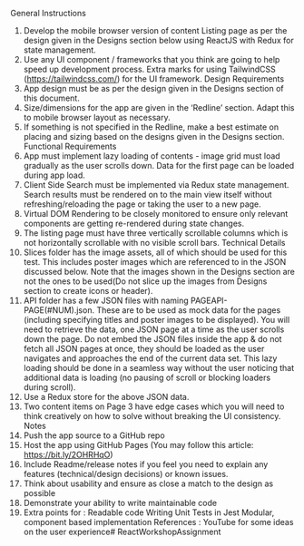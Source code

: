 General Instructions
1. Develop the mobile browser version of content Listing page as per the design given in the Designs section below using ReactJS with Redux for state
management.
2. Use any UI component / frameworks that you think are going to help speed up development process. Extra marks for using TailwindCSS
(https://tailwindcss.com/) for the UI framework.
Design Requirements
1. App design must be as per the design given in the Designs section of this document.
2. Size/dimensions for the app are given in the ‘Redline’ section. Adapt this to mobile browser layout as necessary.
3. If something is not specified in the Redline, make a best estimate on placing and sizing based on the designs given in the Designs section.
Functional Requirements
1. App must implement lazy loading of contents - image grid must load gradually as the user scrolls down. Data for the first page can be loaded during
app load.
2. Client Side Search must be implemented via Redux state management. Search results must be rendered on to the main view itself without
refreshing/reloading the page or taking the user to a new page.
3. Virtual DOM Rendering to be closely monitored to ensure only relevant components are getting re-rendered during state changes.
4. The listing page must have three vertically scrollable columns which is not horizontally scrollable with no visible scroll bars.
Technical Details
1. Slices folder has the image assets, all of which should be used for this test. This includes poster images which are referenced to in the JSON
discussed below. Note that the images shown in the Designs section are not the ones to be used(Do not slice up the images from Designs section to
create icons or header).
2. API folder has a few JSON files with naming PAGEAPI-PAGE(#NUM).json. These are to be used as mock data for the pages (including specifying titles
and poster images to be displayed). You will need to retrieve the data, one JSON page at a time as the user scrolls down the page. Do not embed
the JSON files inside the app & do not fetch all JSON pages at once, they should be loaded as the user navigates and approaches the end of the current data set. This lazy loading should be done in a seamless way without the user noticing that additional data is loading (no pausing of scroll or
blocking loaders during scroll).
3. Use a Redux store for the above JSON data.
4. Two content items on Page 3 have edge cases which you will need to think creatively on how to solve without breaking the UI consistency.
Notes
1. Push the app source to a GitHub repo
2. Host the app using GitHub Pages (You may follow this article: https://bit.ly/2OHRHqO)
3. Include Readme/release notes if you feel you need to explain any features (technical/design decisions) or known issues.
4. Think about usability and ensure as close a match to the design as possible
5. Demonstrate your ability to write maintainable code
6. Extra points for :
Readable code
Writing Unit Tests in Jest
Modular, component based implementation
References : YouTube for some ideas on the user experience#   R e a c t W o r k s h o p A s s i g n m e n t  
 
